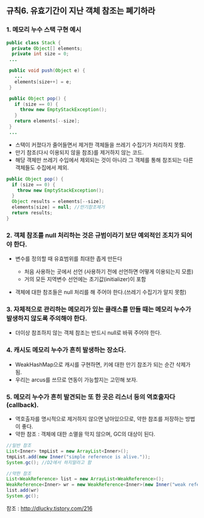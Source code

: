 ## 규칙6. 유효기간이 지난 객체 참조는 폐기하라

### 1. 메모리 누수 스택 구현 예시

```JAVA
public class Stack {
  private Object[] elements;
  private int size = 0;
 ...

 public void push(Object e) {
   ...
   elements[size++] = e;
 }

 public Object pop() {
   if (size == 0) {
     throw new EmptyStackException();     
   }
   return elements[--size];
 }
 ...
```


- 스택이 커졌다가 줄어들면서 제거한 객체들을 쓰레기 수집기가 처리하지 못함.
- 만기 참조(다시 이용되지 않을 참조)를 제거하지 않는 코드.
- 해당 객체만 쓰레기 수입에서 제외되는 것이 아니라 그 객체를 통해 참조되는 다른 객체들도 수집에서 제외.

```JAVA
public Object pop() {
  if (size == 0) {
    throw new EmptyStackException();
  }
  Object results = elements[--size];
  elements[size] = null; //만기참조제거
  return results;
}
```

### 2. 객체 참조를 null 처리하는 것은 규범이라기 보단 예외적인 조치가 되어야 한다.

- 변수를 정의할 때 유효범위를 최대한 좁게 만든다
  + 처음 사용하는 곳에서 선언 (사용하기 전에 선언하면 어떻게 이용되는지 모름)
  + 거의 모든 지역변수 선언에는 초기값(initializer)이 포함

- 객체에 대한 참조들은 null 처리를 해 주어야 한다.(쓰레기 수집기가 알지 못함)


### 3. 자체적으로 관리하는 메모리가 있는 클래스를 만들 때는 메모리 누수가 발생하지 않도록 주의해야 한다.
- 더이상 참조하지 않는 객체 참조는 반드시 null로 바꿔 주어야 한다.
### 4. 캐시도 메모리 누수가 흔히 발생하는 장소다.
- WeakHashMap으로 캐시를 구현하면, 키에 대한 만기 참조가 되는 순간 삭제가 됨.
- 우리는 arcus를 쓰므로 연동이 가능할지는 고민해 보자.

### 5. 메모리 누수가 흔히 발견되는 또 한 곳은 리스너 등의 역호출자다(callback).

- 역호출자를 명시적으로 제거하지 않으면 남아있으므로, 약한 참조를 저장하는 방법이 좋다.
- 약한 참조 : 객체에 대한 소멸을 막지 않으며, GC의 대상이 된다.

```JAVA
//일반 참조
List<Inner> tmpList = new ArrayList<Inner>();
tmpList.add(new Inner("simple reference is alive."));
System.gc(); //D2에서 하지말라고 함

//약한 참조
List<WeakReference> list = new ArrayList<WeakReference>();
WeakReference<Inner> wr = new WeakReference<Inner>(new Inner("weak reference"));
list.add(wr)
System.gc();
```

참조 : http://dlucky.tistory.com/216
